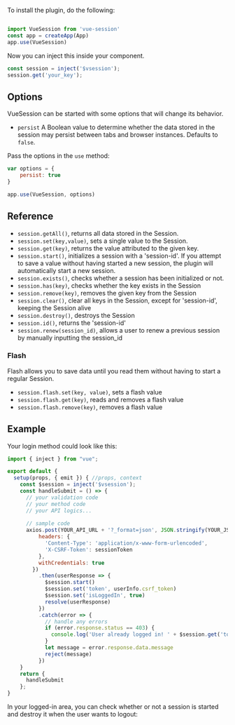 To install the plugin, do the following:

```javascript

import VueSession from 'vue-session'
const app = createApp(App)
app.use(VueSession)

```

Now you can inject this inside your component.

```javascript
const session = inject('$vsession');
session.get('your_key');
```
## Options

VueSession can be started with some options that will change its behavior.

- `persist` A Boolean value to determine whether the data stored in the session may persist between tabs and browser instances. Defaults to `false`.

Pass the options in the `use` method:

```javascript
var options = {
    persist: true
}

app.use(VueSession, options)
```

## Reference

- `session.getAll()`, returns all data stored in the Session.
- `session.set(key,value)`, sets a single value to the Session.
- `session.get(key)`, returns the value attributed to the given key.
- `session.start()`, initializes a session with a 'session-id'. If you attempt to save a value without having started a new session, the plugin will automatically start a new session.
- `session.exists()`, checks whether a session has been initialized or not.
- `session.has(key)`, checks whether the key exists in the Session
- `session.remove(key)`, removes the given key from the Session
- `session.clear()`, clear all keys in the Session, except for 'session-id', keeping the Session alive
- `session.destroy()`, destroys the Session
- `session.id()`, returns the 'session-id'
- `session.renew(session_id)`, allows a user to renew a previous session by manually inputting the session_id

### Flash

Flash allows you to save data until you read them without having to start a regular Session.

- `session.flash.set(key, value)`, sets a flash value
- `session.flash.get(key)`, reads and removes a flash value
- `session.flash.remove(key)`, removes a flash value


## Example

Your login method could look like this:

```javascript
import { inject } from "vue";

export default {
  setup(props, { emit }) { //props, context
    const $session = inject('$vsession');
    const handleSubmit = () => {
      // your validation code
      // your method code
      // your API logics...
      
      // sample code
      axios.post(YOUR_API_URL + '?_format=json', JSON.stringify(YOUR_JSON), {
          headers: {
            'Content-Type': 'application/x-www-form-urlencoded',
            'X-CSRF-Token': sessionToken
          },
          withCredentials: true
        })
          .then(userResponse => {
            $session.start()
            $session.set('token', userInfo.csrf_token)
            $session.set('isLoggedIn', true)
            resolve(userResponse)
          })
          .catch(error => {
            // handle any errors
            if (error.response.status == 403) {
              console.log('User already logged in! ' + $session.get('token'))
            }
            let message = error.response.data.message
            reject(message)
          })
    }
    return {
      handleSubmit
    };
}
```

In your logged-in area, you can check whether or not a session is started and destroy it when the user wants to logout:
